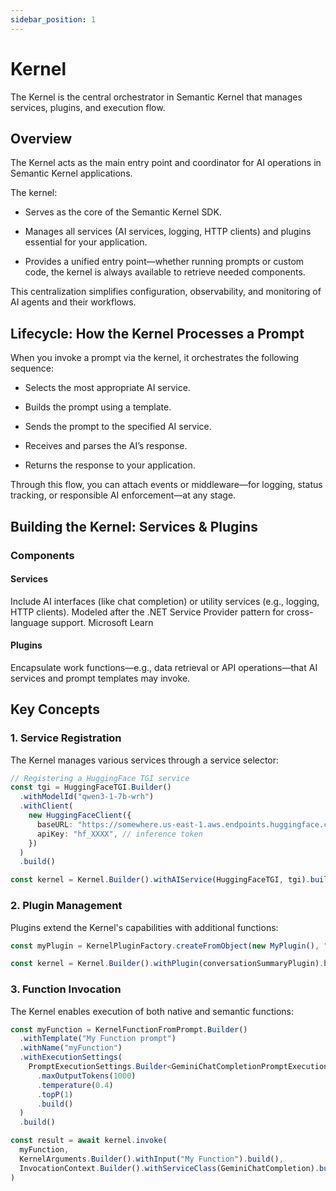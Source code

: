 ```yaml
---
sidebar_position: 1
---
```


# Kernel

The Kernel is the central orchestrator in Semantic Kernel that manages services, plugins, and execution flow.

## Overview

The Kernel acts as the main entry point and coordinator for AI operations in Semantic Kernel applications.

The kernel:

- Serves as the core of the Semantic Kernel SDK.

- Manages all services (AI services, logging, HTTP clients) and plugins essential for your application.

- Provides a unified entry point—whether running prompts or custom code, the kernel is always available to retrieve needed components.

This centralization simplifies configuration, observability, and monitoring of AI agents and their workflows.

## Lifecycle: How the Kernel Processes a Prompt

When you invoke a prompt via the kernel, it orchestrates the following sequence:

- Selects the most appropriate AI service.

- Builds the prompt using a template.

- Sends the prompt to the specified AI service.

- Receives and parses the AI’s response.

- Returns the response to your application.

Through this flow, you can attach events or middleware—for logging, status tracking, or responsible AI enforcement—at any stage.

## Building the Kernel: Services & Plugins

### Components

#### Services

Include AI interfaces (like chat completion) or utility services (e.g., logging, HTTP clients). Modeled after the .NET Service Provider pattern for cross-language support.
Microsoft Learn

#### Plugins

Encapsulate work functions—e.g., data retrieval or API operations—that AI services and prompt templates may invoke.

## Key Concepts

### 1. Service Registration

The Kernel manages various services through a service selector:

```ts
// Registering a HuggingFace TGI service
const tgi = HuggingFaceTGI.Builder()
  .withModelId("qwen3-1-7b-wrh")
  .withClient(
    new HuggingFaceClient({
      baseURL: "https://somewhere.us-east-1.aws.endpoints.huggingface.cloud/v1/",
      apiKey: "hf_XXXX", // inference token
    })
  )
  .build()

const kernel = Kernel.Builder().withAIService(HuggingFaceTGI, tgi).build()
```

### 2. Plugin Management

Plugins extend the Kernel's capabilities with additional functions:

```ts
const myPlugin = KernelPluginFactory.createFromObject(new MyPlugin(), "MyPlugin")

const kernel = Kernel.Builder().withPlugin(conversationSummaryPlugin).build()
```

### 3. Function Invocation

The Kernel enables execution of both native and semantic functions:

```ts
const myFunction = KernelFunctionFromPrompt.Builder()
  .withTemplate("My Function prompt")
  .withName("myFunction")
  .withExecutionSettings(
    PromptExecutionSettings.Builder<GeminiChatCompletionPromptExecutionSettings>()
      .maxOutputTokens(1000)
      .temperature(0.4)
      .topP(1)
      .build()
  )
  .build()

const result = await kernel.invoke(
  myFunction,
  KernelArguments.Builder().withInput("My Function").build(),
  InvocationContext.Builder().withServiceClass(GeminiChatCompletion).build()
)
```
